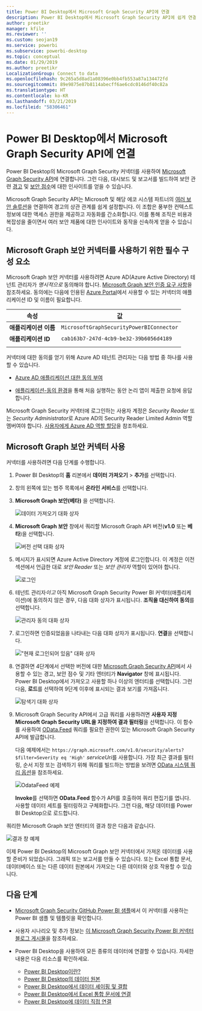 ```yaml
---
title: Power BI Desktop에서 Microsoft Graph Security API에 연결
description: Power BI Desktop에서 Microsoft Graph Security API에 쉽게 연결
author: preetikr
manager: kfile
ms.reviewer: ''
ms.custom: seojan19
ms.service: powerbi
ms.subservice: powerbi-desktop
ms.topic: conceptual
ms.date: 01/29/2019
ms.author: preetikr
LocalizationGroup: Connect to data
ms.openlocfilehash: 9c265a5d8ad1a08396e0bb4fb553a87a134472fd
ms.sourcegitcommit: 89e9875e87b8114abecff6ae6cdc0146df40c82a
ms.translationtype: HT
ms.contentlocale: ko-KR
ms.lasthandoff: 03/21/2019
ms.locfileid: "58306461"
---
```

# <a name="connect-to-the-microsoft-graph-security-api-in-power-bi-desktop"></a>Power BI Desktop에서 Microsoft Graph Security API에 연결

Power BI Desktop의 Microsoft Graph Security 커넥터를 사용하여 [Microsoft Graph Security API](https://aka.ms/graphsecuritydocs)에 연결합니다. 그런 다음, 대시보드 및 보고서를 빌드하여 보안 관련 [경고](https://docs.microsoft.com/graph/api/resources/alert?view=graph-rest-1.0) 및 [보안 점수](https://docs.microsoft.com/graph/api/resources/securescores?view=graph-rest-beta)에 대한 인사이트를 얻을 수 있습니다.

Microsoft Graph Security API는 Microsoft 및 해당 에코 시스템 파트너의 [여러 보안 솔루션](https://aka.ms/graphsecurityalerts)을 연결하여 경고의 상관 관계를 쉽게 설정합니다. 이 조합은 풍부한 컨텍스트 정보에 대한 액세스 권한을 제공하고 자동화를 간소화합니다. 이를 통해 조직은 비용과 복잡성을 줄이면서 여러 보안 제품에 대한 인사이트와 동작을 신속하게 얻을 수 있습니다.

## <a name="prerequisites-to-use-the-microsoft-graph-security-connector"></a>Microsoft Graph 보안 커넥터를 사용하기 위한 필수 구성 요소

Microsoft Graph 보안 커넥터를 사용하려면 Azure AD(Azure Active Directory) 테넌트 관리자가 *명시적으로* 동의해야 합니다. [Microsoft Graph 보안 인증 요구 사항](https://aka.ms/graphsecurityauth)을 참조하세요.
동의에는 다음에 인용된 [Azure Portal](https://portal.azure.com)에서 사용할 수 있는 커넥터의 애플리케이션 ID 및 이름이 필요합니다.

| 속성 | 값 |
|----------|-------|
| **애플리케이션 이름** | `MicrosoftGraphSecurityPowerBIConnector` |
| **애플리케이션 ID** | `cab163b7-247d-4cb9-be32-39b6056d4189` |
|||

커넥터에 대한 동의를 얻기 위해 Azure AD 테넌트 관리자는 다음 방법 중 하나를 사용할 수 있습니다.

* [Azure AD 애플리케이션 대한 동의 부여](https://docs.microsoft.com/azure/active-directory/develop/v2-permissions-and-consent)

* [애플리케이션-동의 환경](https://docs.microsoft.com/azure/active-directory/develop/application-consent-experience)을 통해 처음 실행하는 동안 논리 앱이 제출한 요청에 응답합니다.
   
Microsoft Graph Security 커넥터에 로그인하는 사용자 계정은 *Security Reader* 또는 *Security Administrator*로 Azure AD의 Security Reader Limited Admin 역할 멤버여야 합니다. [사용자에게 Azure AD 역할 할당](https://docs.microsoft.com/graph/security-authorization#assign-azure-ad-roles-to-users)을 참조하세요.

## <a name="using-the-microsoft-graph-security-connector"></a>Microsoft Graph 보안 커넥터 사용

커넥터를 사용하려면 다음 단계를 수행합니다.

1. Power BI Desktop의 **홈** 리본에서 **데이터 가져오기** > **추가**를 선택합니다.
2. 창의 왼쪽에 있는 범주 목록에서 **온라인 서비스**를 선택합니다.
3. **Microsoft Graph 보안(베타)** 을 선택합니다.

    ![데이터 가져오기 대화 상자](media/desktop-connect-graph-security/GetData.PNG)
    
4. **Microsoft Graph 보안** 창에서 쿼리할 Microsoft Graph API 버전(**v1.0** 또는 **베타**)을 선택합니다.

    ![버전 선택 대화 상자](media/desktop-connect-graph-security/selectVersion.PNG)
    
5. 메시지가 표시되면 Azure Active Directory 계정에 로그인합니다. 이 계정은 이전 섹션에서 언급한 대로 *보안 Reader* 또는 *보안 관리자* 역할이 있어야 합니다.

    ![로그인](media/desktop-connect-graph-security/SignIn.PNG) 
    
6. 테넌트 관리자*이고* 아직 Microsoft Graph Security Power BI 커넥터(애플리케이션)에 동의하지 않은 경우, 다음 대화 상자가 표시됩니다. **조직을 대신하여 동의**를 선택합니다.

    ![관리자 동의 대화 상자](media/desktop-connect-graph-security/AdminConsent.PNG)
    
7. 로그인하면 인증되었음을 나타내는 다음 대화 상자가 표시됩니다. **연결**을 선택합니다.

    !["현재 로그인되어 있음" 대화 상자](media/desktop-connect-graph-security/SignedIn.PNG)
    
8. 연결하면 4단계에서 선택한 버전에 대한 [Microsoft Graph Security API](https://aka.ms/graphsecuritydocs)에서 사용할 수 있는 경고, 보안 점수 및 기타 엔터티가 **Navigator** 창에 표시됩니다. Power BI Desktop에서 가져오고 사용할 하나 이상의 엔터티를 선택합니다. 그런 다음, **로드**를 선택하여 9단계 이후에 표시되는 결과 보기를 가져옵니다.

    ![탐색기 대화 상자](media/desktop-connect-graph-security/NavTable.PNG)
    
9. Microsoft Graph Security API에서 고급 쿼리를 사용하려면 **사용자 지정 Microsoft Graph Security URL을 지정하여 결과 필터링**을 선택합니다. 이 함수를 사용하여 [OData.Feed](https://docs.microsoft.com/power-bi/desktop-connect-odata) 쿼리를 필요한 권한이 있는 Microsoft Graph Security API에 발급합니다.

   다음 예제에서는 `https://graph.microsoft.com/v1.0/security/alerts?$filter=Severity eq 'High'` *serviceUri*를 사용합니다. 가장 최근 결과를 필터링, 순서 지정 또는 검색하기 위해 쿼리를 빌드하는 방법을 보려면 [OData 시스템 쿼리 옵션](https://docs.microsoft.com/graph/query-parameters)을 참조하세요.

   ![OdataFeed 예제](media/desktop-connect-graph-security/ODataFeed.PNG)
    
   **Invoke**를 선택하면 **OData.Feed** 함수가 API를 호출하여 쿼리 편집기를 엽니다. 사용할 데이터 세트를 필터링하고 구체화합니다. 그런 다음, 해당 데이터를 Power BI Desktop으로 로드합니다.

쿼리한 Microsoft Graph 보안 엔터티의 결과 창은 다음과 같습니다.

   ![결과 창 예제](media/desktop-connect-graph-security/Result.PNG)
    

이제 Power BI Desktop의 Microsoft Graph 보안 커넥터에서 가져온 데이터를 사용할 준비가 되었습니다. 그래픽 또는 보고서를 만들 수 있습니다. 또는 Excel 통합 문서, 데이터베이스 또는 다른 데이터 원본에서 가져오는 다른 데이터와 상호 작용할 수 있습니다.

## <a name="next-steps"></a>다음 단계
* [Microsoft Graph Security GitHub Power BI 샘플](https://aka.ms/graphsecuritypowerbiconnectorsamples)에서 이 커넥터를 사용하는 Power BI 샘플 및 템플릿을 확인합니다.

* 사용자 시나리오 및 추가 정보는 [이 Microsoft Graph Security Power BI 커넥터 블로그 게시물](https://aka.ms/graphsecuritypowerbiconnectorblogpost)을 참조하세요.

* Power BI Desktop을 사용하여 모든 종류의 데이터에 연결할 수 있습니다. 자세한 내용은 다음 리소스를 확인하세요.

    * [Power BI Desktop이란?](desktop-what-is-desktop.md)
    * [Power BI Desktop의 데이터 원본](desktop-data-sources.md)
    * [Power BI Desktop에서 데이터 셰이핑 및 결합](desktop-shape-and-combine-data.md)
    * [Power BI Desktop에서 Excel 통합 문서에 연결](desktop-connect-excel.md)
    * [Power BI Desktop에 데이터 직접 연결](desktop-enter-data-directly-into-desktop.md)
